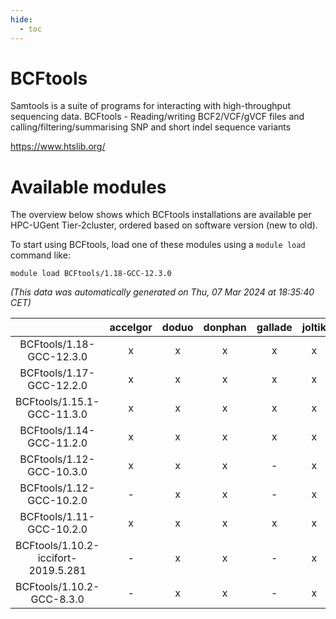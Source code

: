 ```yaml
---
hide:
  - toc
---
```


BCFtools
========


Samtools is a suite of programs for interacting with high-throughput sequencing data. BCFtools - Reading/writing BCF2/VCF/gVCF files and calling/filtering/summarising SNP and short indel sequence variants

https://www.htslib.org/
# Available modules


The overview below shows which BCFtools installations are available per HPC-UGent Tier-2cluster, ordered based on software version (new to old).

To start using BCFtools, load one of these modules using a `module load` command like:

```shell
module load BCFtools/1.18-GCC-12.3.0
```

*(This data was automatically generated on Thu, 07 Mar 2024 at 18:35:40 CET)*  

| |accelgor|doduo|donphan|gallade|joltik|skitty|
| :---: | :---: | :---: | :---: | :---: | :---: | :---: |
|BCFtools/1.18-GCC-12.3.0|x|x|x|x|x|x|
|BCFtools/1.17-GCC-12.2.0|x|x|x|x|x|x|
|BCFtools/1.15.1-GCC-11.3.0|x|x|x|x|x|x|
|BCFtools/1.14-GCC-11.2.0|x|x|x|x|x|x|
|BCFtools/1.12-GCC-10.3.0|x|x|x|-|x|x|
|BCFtools/1.12-GCC-10.2.0|-|x|x|-|x|-|
|BCFtools/1.11-GCC-10.2.0|x|x|x|x|x|x|
|BCFtools/1.10.2-iccifort-2019.5.281|-|x|x|-|x|x|
|BCFtools/1.10.2-GCC-8.3.0|-|x|x|-|x|x|
